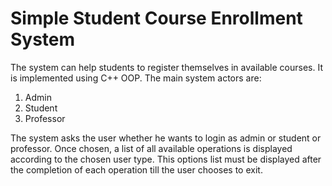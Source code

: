 # Simple Student Course Enrollment System
The system can help students to register themselves in available courses. It is implemented using C++ OOP.
The main system actors are:
1. Admin
2. Student
3. Professor

The system asks the user whether he wants to login as admin or student or professor. Once chosen, a list of all available operations is displayed according to the chosen user type. This
options list must be displayed after the completion of each operation till the user chooses to exit.
